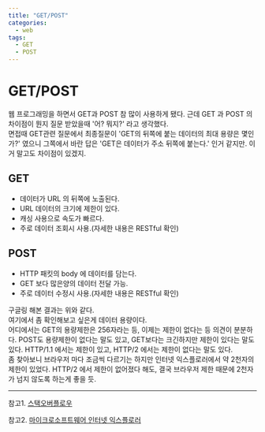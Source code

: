 ```yaml
---
title: "GET/POST​"
categories:
  - web
tags:
  - GET
  - POST
---
```


GET/POST
=========

웹 프로그래밍을 하면서 GET과 POST 참 많이 사용하게 됐다. 근데 GET 과 POST 의 차이점이 뭔지 질문 받았을때 '어? 뭐지?' 라고 생각했다.  
면접때 GET관련 질문에서 최종질문이 'GET의 뒤쪽에 붙는 데이터의 최대 용량은 몇인가?' 였으니 그쪽에서 바란 답은 'GET은 데이터가 주소 뒤쪽에 붙는다.' 인거 같지만. 이거 말고도 차이점이 있겠지. 
 
GET
----
* 데이터가 URL 의 뒤쪽에 노출된다.
* URL 데이터의 크기에 제한이 있다.
* 캐싱 사용으로 속도가 빠르다.
* 주로 데이터 조회시 사용.(자세한 내용은 RESTful 확인)

POST
----
* HTTP 패킷의 body 에 데이터를 담는다.
* GET 보다 많은양의 데이터 전달 가능.
* 주로 데이터 수정시 사용.(자세한 내용은 RESTful 확인)
  
구글링 해본 결과는 위와 같다.  
여기에서 좀 확인해보고 싶은게 데이터 용량이다.  
어디에서는 GET의 용량제한은 256자라는 등, 이제는 제한이 없다는 등 의견이 분분하다. POST도 용량제한이 없다는 말도 있고, GET보다는 크긴하지만 제한이 있다는 말도 있다. HTTP/1.1 에서는 제한이 있고, HTTP/2 에서는 제한이 없다는 말도 있다.  
좀 찾아보니 브라우저 마다 조금씩 다르기는 하지만 인터넷 익스플로러에서 약 2천자의 제한이 있었다.
HTTP/2 에서 제한이 없어졌다 해도, 결국 브라우저 제한 때문에 2천자가 넘지 않도록 하는게 좋을 듯.  
- - -
참고1. [스택오버플로우](https://stackoverflow.com/questions/417142/what-is-the-maximum-length-of-a-url-in-different-browsers/417184#417184)

참고2. [마이크로소프트웨어 인터넷 익스플로러](https://support.microsoft.com/ko-kr/help/208427/maximum-url-length-is-2-083-characters-in-internet-explorer)
